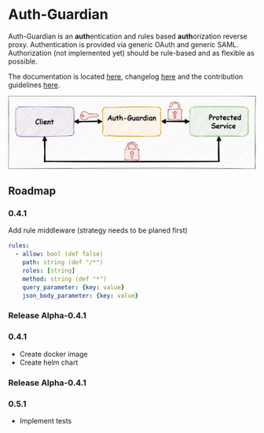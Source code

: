 # Auth-Guardian
Auth-Guardian is an **auth**entication and rules based **auth**orization reverse proxy.
Authentication is provided via generic OAuth and generic SAML.
Authorization (not implemented yet) should be rule-based and as flexible as possible.

The documentation is located [here](doc/doc.md), changelog [here](doc/CHANGELOG.md) and the contribution guidelines [here](doc/contributing.md).

![Overview](doc/media/overview.jpg)

## Roadmap
### 0.4.1
Add rule middleware (strategy needs to be planed first)
```yaml
rules:
  - allow: bool (def false)
    path: string (def "/*")
    roles: [string]
    method: string (def "*")
    query_parameter: {key: value}
    json_body_parameter: {key: value}
```
### Release Alpha-0.4.1
### 0.4.1
- Create docker image
- Create helm chart
### Release Alpha-0.4.1
### 0.5.1
- Implement tests